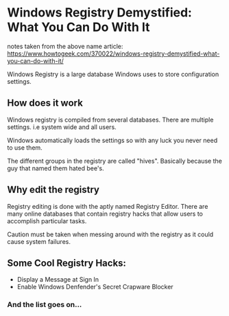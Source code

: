 # Windows Registry Demystified: What You Can Do With It

notes taken from the above name article: <https://www.howtogeek.com/370022/windows-registry-demystified-what-you-can-do-with-it/>

Windows Registry is a large database Windows uses to store configuration settings.

## How does it work

Windows registry is compiled from several databases. There are multiple settings. i.e system wide and all users.

Windows automatically loads the settings so with any luck you never need to use them.

The different groups in the registry are called "hives". Basically because the guy that named them hated bee's.

## Why edit the registry

Registry editing is done with the aptly named Registry Editor. There are many online databases that contain registry hacks that allow users to accomplish particular tasks.

Caution must be taken when messing around with the registry as it could cause system failures. 

## Some Cool Registry Hacks:

- Display a Message at Sign In
- Enable Windows Denfender's Secret Crapware Blocker

### And the list goes on...


